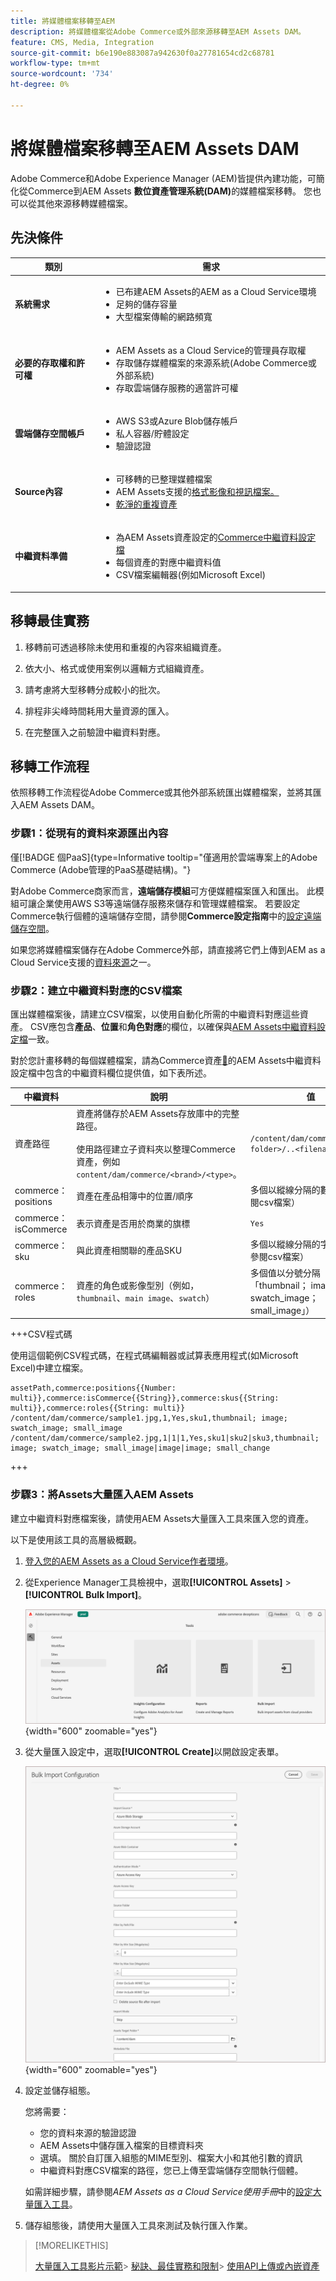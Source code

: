 ```yaml
---
title: 將媒體檔案移轉至AEM
description: 將媒體檔案從Adobe Commerce或外部來源移轉至AEM Assets DAM。
feature: CMS, Media, Integration
source-git-commit: b6e190e883087a942630f0a27781654cd2c68781
workflow-type: tm+mt
source-wordcount: '734'
ht-degree: 0%

---
```



# 將媒體檔案移轉至AEM Assets DAM

Adobe Commerce和Adobe Experience Manager (AEM)皆提供內建功能，可簡化從Commerce到AEM Assets **數位資產管理系統(DAM)**&#x200B;的媒體檔案移轉。 您也可以從其他來源移轉媒體檔案。

## 先決條件

| 類別 | 需求 |
|----------|-------------|
| **系統需求** | <ul><li>已布建AEM Assets的AEM as a Cloud Service環境</li><li>足夠的儲存容量</li><li>大型檔案傳輸的網路頻寬</li></ul> |
| **必要的存取權和許可權** | <ul><li>AEM Assets as a Cloud Service的管理員存取權</li><li>存取儲存媒體檔案的來源系統(Adobe Commerce或外部系統)</li><li>存取雲端儲存服務的適當許可權</li></ul> |
| **雲端儲存空間帳戶** | <ul><li>AWS S3或Azure Blob儲存帳戶</li><li>私人容器/貯體設定</li><li>驗證認證</li></ul> |
| **Source內容** | <ul><li>可移轉的已整理媒體檔案</li><li>AEM Assets</a>支援的<a href="https://experienceleague.adobe.com/en/docs/experience-manager-cloud-service/content/assets/file-format-support#image-formats">格式影像和視訊檔案。</li><li>乾淨的重複資產</li></li> |
| **中繼資料準備** | <ul><li>為AEM Assets資產設定的<a href="https://experienceleague.adobe.com/en/docs/commerce-admin/content-design/aem-asset-management/getting-started/aem-assets-configure-aem">Commerce中繼資料設定檔</a></li><li>每個資產的對應中繼資料值</li><li>CSV檔案編輯器(例如Microsoft Excel)</li></ul> |

## 移轉最佳實務

1. 移轉前可透過移除未使用和重複的內容來組織資產。

1. 依大小、格式或使用案例以邏輯方式組織資產。

1. 請考慮將大型移轉分成較小的批次。

1. 排程非尖峰時間耗用大量資源的匯入。

1. 在完整匯入之前驗證中繼資料對應。

## 移轉工作流程

依照移轉工作流程從Adobe Commerce或其他外部系統匯出媒體檔案，並將其匯入AEM Assets DAM。

### 步驟1：從現有的資料來源匯出內容

僅[!BADGE 個PaaS]{type=Informative tooltip="僅適用於雲端專案上的Adobe Commerce (Adobe管理的PaaS基礎結構)。"}

對Adobe Commerce商家而言，**遠端儲存模組**&#x200B;可方便媒體檔案匯入和匯出。 此模組可讓企業使用AWS S3等遠端儲存服務來儲存和管理媒體檔案。 若要設定Commerce執行個體的遠端儲存空間，請參閱&#x200B;**Commerce設定指南**&#x200B;中的[設定遠端儲存空間](https://experienceleague.adobe.com/en/docs/commerce-operations/configuration-guide/storage/remote-storage/remote-storage-aws-s3)。

如果您將媒體檔案儲存在Adobe Commerce外部，請直接將它們上傳到AEM as a Cloud Service支援的[資料來源](https://experienceleague.adobe.com/en/docs/experience-manager-cloud-service/content/assets/assets-view/bulk-import-assets-view#prerequisites)之一。

### 步驟2：建立中繼資料對應的CSV檔案

匯出媒體檔案後，請建立CSV檔案，以使用自動化所需的中繼資料對應這些資產。 CSV應包含&#x200B;**產品**、**位置**&#x200B;和&#x200B;**角色對應**&#x200B;的欄位，以確保與[AEM Assets中繼資料設定檔](configure-aem.md#configure-a-metadata-profile)一致。

對於您計畫移轉的每個媒體檔案，請為Commerce資產[&#128279;](configure-aem.md)的AEM Assets中繼資料設定檔中包含的中繼資料欄位提供值，如下表所述。

| 中繼資料 | 說明 | 值 |
|-------|-------------|--------|
| 資產路徑 | 資產將儲存於AEM Assets存放庫中的完整路徑。<br><br>使用路徑建立子資料夾以整理Commerce資產，例如`content/dam/commerce/<brand>/<type>`。 | `/content/dam/commerce/<sub-folder>/..<filename>` |
| commerce：positions | 資產在產品相簿中的位置/順序 | 多個以縱線分隔的數值（請參閱csv檔案） |
| commerce：isCommerce | 表示資產是否用於商業的旗標 | `Yes` |
| commerce：sku | 與此資產相關聯的產品SKU | 多個以縱線分隔的字串值（請參閱csv檔案） |
| commerce：roles | 資產的角色或影像型別（例如，`thumbnail`、`main image`、`swatch`） | 多個值以分號分隔（例如「thumbnail； image； swatch_image； small_image」） |

+++CSV程式碼

使用這個範例CSV程式碼，在程式碼編輯器或試算表應用程式(如Microsoft Excel)中建立檔案。

```csv
assetPath,commerce:positions{{Number: multi}},commerce:isCommerce{{String}},commerce:skus{{String: multi}},commerce:roles{{String: multi}}
/content/dam/commerce/sample1.jpg,1,Yes,sku1,thumbnail; image; swatch_image; small_image
/content/dam/commerce/sample2.jpg,1|1|1,Yes,sku1|sku2|sku3,thumbnail; image; swatch_image; small_image|image|image; small_change
```

+++

### 步驟3：將Assets大量匯入AEM Assets

建立中繼資料對應檔案後，請使用AEM Assets大量匯入工具來匯入您的資產。

以下是使用該工具的高層級概觀。

1. [登入您的AEM Assets as a Cloud Service作者環境](https://experienceleague.adobe.com/en/docs/experience-manager-cloud-service/content/onboarding/journey/aem-users#login-aem)。

1. 從Experience Manager工具檢視中，選取&#x200B;**[!UICONTROL Assets]** > **[!UICONTROL Bulk Import]**。

   ![AEM Assets製作](../assets/aem-assets-bulk-import-selection.png){width="600" zoomable="yes"}

1. 從大量匯入設定中，選取&#x200B;**[!UICONTROL Create]**&#x200B;以開啟設定表單。

   ![AEM Assets製作](../assets/aem-assets-bulk-import-configuration.png){width="600" zoomable="yes"}

1. 設定並儲存組態。

   您將需要：

   * 您的資料來源的驗證認證
   * AEM Assets中儲存匯入檔案的目標資料夾
   * 選填。 關於自訂匯入組態的MIME型別、檔案大小和其他引數的資訊
   * 中繼資料對應CSV檔案的路徑，您已上傳至雲端儲存空間執行個體。

   如需詳細步驟，請參閱&#x200B;*AEM Assets as a Cloud Service使用手冊*&#x200B;中的[設定大量匯入工具](https://experienceleague.adobe.com/en/docs/experience-manager-cloud-service/content/assets/manage/add-assets#configure-bulk-ingestor-tool)。

1. 儲存組態後，請使用大量匯入工具來測試及執行匯入作業。

>[!MORELIKETHIS]
>
> [大量匯入工具影片示範](https://experienceleague.adobe.com/en/docs/experience-manager-cloud-service/content/assets/manage/add-assets#asset-bulk-ingestor)
> &#x200B;> [秘訣、最佳實務和限制](https://experienceleague.adobe.com/en/docs/experience-manager-cloud-service/content/assets/manage/add-assets#tips-limitations)
> &#x200B;> [使用API上傳或內嵌資產](https://experienceleague.adobe.com/en/docs/experience-manager-cloud-service/content/assets/admin/developer-reference-material-apis#asset-upload)
